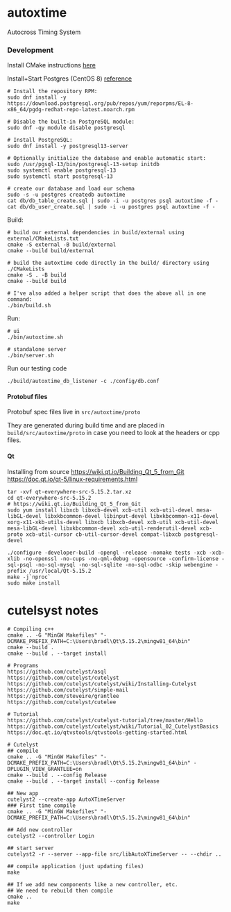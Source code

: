 # autoxtime
Autocross Timing System


### Development

Install CMake instructions [here](https://cmake.org/install/)

Install+Start Postgres (CentOS 8) [reference](https://www.postgresql.org/download/linux/redhat/)
```shell
# Install the repository RPM:
sudo dnf install -y https://download.postgresql.org/pub/repos/yum/reporpms/EL-8-x86_64/pgdg-redhat-repo-latest.noarch.rpm

# Disable the built-in PostgreSQL module:
sudo dnf -qy module disable postgresql

# Install PostgreSQL:
sudo dnf install -y postgresql13-server

# Optionally initialize the database and enable automatic start:
sudo /usr/pgsql-13/bin/postgresql-13-setup initdb
sudo systemctl enable postgresql-13
sudo systemctl start postgresql-13

# create our database and load our schema
sudo -s -u postgres createdb autoxtime
cat db/db_table_create.sql | sudo -i -u postgres psql autoxtime -f -
cat db/db_user_create.sql | sudo -i -u postgres psql autoxtime -f -
```

Build:
```shell
# build our external dependencies in build/external using external/CMakeLists.txt 
cmake -S external -B build/external
cmake --build build/external

# build the autoxtime code directly in the build/ directory using ./CMakeLists
cmake -S . -B build
cmake --build build

# I've also added a helper script that does the above all in one command:
./bin/build.sh
```

Run:
```shell
# ui
./bin/autoxtime.sh

# standalone server
./bin/server.sh
```

Run our testing code
```shell
./build/autoxtime_db_listener -c ./config/db.conf
```

#### Protobuf files

Protobuf spec files live in `src/autoxtime/proto`

They are generated during build time and are placed in `build/src/autoxtime/proto` in case
you need to look at the headers or cpp files.

#### Qt

Installing from source
https://wiki.qt.io/Building_Qt_5_from_Git
https://doc.qt.io/qt-5/linux-requirements.html
```shell
tar -xvf qt-everywhere-src-5.15.2.tar.xz
cd qt-everywhere-src-5.15.2
# https://wiki.qt.io/Building_Qt_5_from_Git
sudo yum install libxcb libxcb-devel xcb-util xcb-util-devel mesa-libGL-devel libxkbcommon-devel libinput-devel libxkbcommon-x11-devel xorg-x11-xkb-utils-devel libxcb libxcb-devel xcb-util xcb-util-devel mesa-libGL-devel libxkbcommon-devel xcb-util-renderutil-devel xcb-proto xcb-util-cursor cb-util-cursor-devel compat-libxcb postgresql-devel

./configure -developer-build -opengl -release -nomake tests -xcb -xcb-xlib -no-openssl -no-cups -no-qml-debug -opensource -confirm-license -sql-psql -no-sql-mysql -no-sql-sqlite -no-sql-odbc -skip webengine -prefix /usr/local/Qt-5.15.2
make -j`nproc`
sudo make install
```


# cutelsyst notes

```shell
# Compiling c++
cmake .. -G "MinGW Makefiles" "-DCMAKE_PREFIX_PATH=C:\Users\bradl\Qt\5.15.2\mingw81_64\bin"
cmake --build .
cmake --build . --target install

# Programs
https://github.com/cutelyst/asql
https://github.com/cutelyst/cutelyst
https://github.com/cutelyst/cutelyst/wiki/Installing-Cutelyst
https://github.com/cutelyst/simple-mail
https://github.com/steveire/grantlee
https://github.com/cutelyst/cutelee

# Tutorial
https://github.com/cutelyst/cutelyst-tutorial/tree/master/Hello
https://github.com/cutelyst/cutelyst/wiki/Tutorial_02_CutelystBasics
https://doc.qt.io/qtvstools/qtvstools-getting-started.html

# Cutelyst
## compile
cmake .. -G "MinGW Makefiles" "-DCMAKE_PREFIX_PATH=C:\Users\bradl\Qt\5.15.2\mingw81_64\bin" -DPLUGIN_VIEW_GRANTLEE=on
cmake --build . --config Release
cmake --build . --target install --config Release

## New app
cutelyst2 --create-app AutoXTimeServer
### First time compile
cmake .. -G "MinGW Makefiles" "-DCMAKE_PREFIX_PATH=C:\Users\bradl\Qt\5.15.2\mingw81_64\bin"

## Add new controller
cutelyst2 --controller Login

## start server
cutelyst2 -r --server --app-file src/libAutoXTimeServer -- --chdir ..

## compile application (just updating files)
make

## If we add new components like a new controller, etc.
## We need to rebuild then compile
cmake ..
make
```
